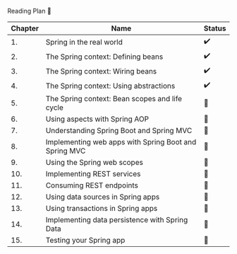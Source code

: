 Reading Plan 📘

|Chapter|Name|Status|
|--|----|---------|
|1.|Spring in the real world |✔️|
|2.|The Spring context: Defining beans|✔️|
|3.|The Spring context: Wiring beans|✔️|
|4.|The Spring context: Using abstractions|✔️|
|5.|The Spring context: Bean scopes and life cycle|📖|
|6.|Using aspects with Spring AOP|📖|
|7.|Understanding Spring Boot and Spring MVC|📖|
|8.|Implementing web apps with Spring Boot and Spring MVC|📖|
|9.|Using the Spring web scopes|📖|
|10.|Implementing REST services|📖|
|11.|Consuming REST endpoints|📖|
|12.|Using data sources in Spring apps|📖|
|13.|Using transactions in Spring apps|📖|
|14.|Implementing data persistence with Spring Data|📖|
|15.|Testing your Spring app|📖|

